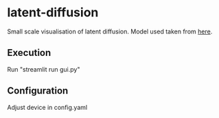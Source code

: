 # latent-diffusion
Small scale visualisation of latent diffusion. Model used taken from [here](https://huggingface.co/blog/stable_diffusion).
## Execution
Run "streamlit run gui.py"
## Configuration
Adjust device in config.yaml

